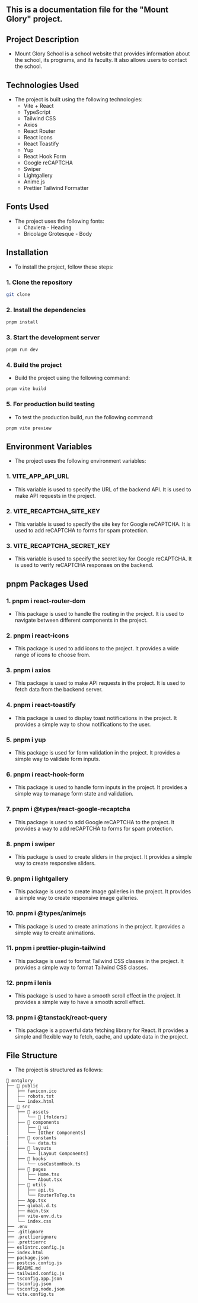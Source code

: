 ## This is a documentation file for the "Mount Glory" project.

## Project Description

- Mount Glory School is a school website that provides information about the school, its programs, and its faculty. It also allows users to contact the school.

## Technologies Used

- The project is built using the following technologies:
  - Vite + React
  - TypeScript
  - Tailwind CSS
  - Axios
  - React Router
  - React Icons
  - React Toastify
  - Yup
  - React Hook Form
  - Google reCAPTCHA
  - Swiper
  - Lightgallery
  - Anime.js
  - Prettier Tailwind Formatter

## Fonts Used

- The project uses the following fonts:
  - Chaviera - Heading
  - Bricolage Grotesque - Body

## Installation

- To install the project, follow these steps:

### 1. Clone the repository

```bash
git clone
```

### 2. Install the dependencies

```bash
pnpm install
```

### 3. Start the development server

```bash
pnpm run dev
```

### 4. Build the project

- Build the project using the following command:

```bash
pnpm vite build
```

### 5. For production build testing

- To test the production build, run the following command:

```bash
pnpm vite preview
```

## Environment Variables

- The project uses the following environment variables:

### 1. VITE_APP_API_URL

- This variable is used to specify the URL of the backend API. It is used to make API requests in the project.

### 2. VITE_RECAPTCHA_SITE_KEY

- This variable is used to specify the site key for Google reCAPTCHA. It is used to add reCAPTCHA to forms for spam protection.

### 3. VITE_RECAPTCHA_SECRET_KEY

- This variable is used to specify the secret key for Google reCAPTCHA. It is used to verify reCAPTCHA responses on the backend.

## pnpm Packages Used

### 1. pnpm i react-router-dom

- This package is used to handle the routing in the project. It is used to navigate between different components in the project.

### 2. pnpm i react-icons

- This package is used to add icons to the project. It provides a wide range of icons to choose from.

### 3. pnpm i axios

- This package is used to make API requests in the project. It is used to fetch data from the backend server.

### 4. pnpm i react-toastify

- This package is used to display toast notifications in the project. It provides a simple way to show notifications to the user.

### 5. pnpm i yup

- This package is used for form validation in the project. It provides a simple way to validate form inputs.

### 6. pnpm i react-hook-form

- This package is used to handle form inputs in the project. It provides a simple way to manage form state and validation.

### 7. pnpm i @types/react-google-recaptcha

- This package is used to add Google reCAPTCHA to the project. It provides a way to add reCAPTCHA to forms for spam protection.

### 8. pnpm i swiper

- This package is used to create sliders in the project. It provides a simple way to create responsive sliders.

### 9. pnpm i lightgallery

- This package is used to create image galleries in the project. It provides a simple way to create responsive image galleries.

### 10. pnpm i @types/animejs

- This package is used to create animations in the project. It provides a simple way to create animations.

### 11. pnpm i prettier-plugin-tailwind

- This package is used to format Tailwind CSS classes in the project. It provides a simple way to format Tailwind CSS classes.

### 12. pnpm i lenis

- This package is used to have a smooth scroll effect in the project. It provides a simple way to have a smooth scroll effect.

### 13. pnpm i @tanstack/react-query

- This package is a powerful data fetching library for React. It provides a simple and flexible way to fetch, cache, and update data in the project.

## File Structure

- The project is structured as follows:

```plaintext
📂 mntglory
├── 📂 public
│   ├── favicon.ico
│   ├── robots.txt
│   └── index.html
├── 📂 src
│   ├── 📂 assets
│   │   └── 📂 [folders]
│   ├── 📂 components
│   │   ├── 📂 ui
│   │   └── [Other Components]
|   ├── 📂 constants
│   │   └── data.ts
|   ├── 📂 layouts
│   │   └── [Layout Components]
│   ├── 📂 hooks
│   │   └── useCustomHook.ts
│   ├── 📂 pages
│   │   ├── Home.tsx
│   │   └── About.tsx
│   ├── 📂 utils
│   │   ├── api.ts
│   │   └── RouterToTop.ts
│   ├── App.tsx
│   ├── global.d.ts
│   ├── main.tsx
│   ├── vite-env.d.ts
│   └── index.css
├── .env
├── .gitignore
├── .prettierignore
├── .prettierrc
├── eslintrc.config.js
├── index.html
├── package.json
├── postcss.config.js
├── README.md
├── tailwind.config.js
├── tsconfig.app.json
├── tsconfig.json
├── tsconfig.node.json
└── vite.config.ts
```